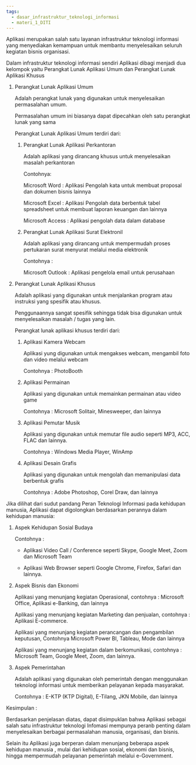 ```yaml
---
tags:
  - dasar_infrastruktur_teknologi_informasi
  - materi_1_DITI
---
```


Aplikasi merupakan salah satu layanan infrastruktur teknologi informasi yang menyediakan kemampuan untuk membantu menyelesaikan seluruh kegiatan bisnis organisasi.

Dalam infrastruktur teknologi informasi sendiri Aplikasi dibagi menjadi dua kelompok yaitu Perangkat Lunak Aplikasi Umum dan Perangkat Lunak Aplikasi Khusus


1. Perangkat Lunak Aplikasi Umum
   
   Adalah perangkat lunak yang digunakan untuk menyelesaikan permasalahan umum.
   
   Permasalahan umum ini biasanya dapat dipecahkan oleh satu perangkat lunak yang sama
   
   Perangkat Lunak Aplikasi Umum terdiri dari:
   
   1. Perangkat Lunak Aplikasi Perkantoran
      
      Adalah aplikasi yang dirancang khusus untuk menyelesaikan masalah perkantoran
      
      Contohnya:
      
      Microsoft Word : Aplikasi Pengolah kata untuk membuat proposal dan dokumen bisnis lainnya
      
      Microsoft Excel : Aplikasi Pengolah data berbentuk tabel spreadsheet untuk membuat laporan keuangan dan lainnya
      
      Microsoft Access : Aplikasi pengolah data dalam database
      
   2. Perangkat Lunak Aplikasi Surat Elektronil
      
      Adalah aplikasi yang dirancang untuk mempermudah proses pertukaran surat menyurat melalui media elektronik
      
      Contohnya :
      
      Microsoft Outlook : Aplikasi pengelola email untuk perusahaan


2. Perangkat Lunak Aplikasi Khusus
   
   Adalah aplikasi yang digunakan untuk menjalankan program atau instruksi yang spesifik atau khusus. 
   
   Penggunaannya sangat spesifik sehingga tidak bisa digunakan untuk menyelesaikan masalah / tugas yang lain.
   
   Perangkat lunak aplikasi khusus terdiri dari:
   
   1. Aplikasi Kamera Webcam
      
      Aplikasi yung digunakan untuk mengakses webcam, mengambil foto dan video melalui webcam
      
      Contohnya : PhotoBooth
      
   2. Aplikasi Permainan
      
      Aplikasi yang digunakan untuk memainkan permainan atau video game
      
      Contohnya : Microsoft Solitair, Minesweeper, dan lainnya
      
   3. Aplikasi Pemutar Musik
      
      Aplikasi yang digunakan untuk memutar file audio seperti MP3, ACC, FLAC dan lainnya.
      
      Contohnya : Windows Media Player, WinAmp
      
   4. Aplikasi Desain Grafis
      
      Aplikasi yang digunakan untuk mengolah dan memanipulasi data berbentuk grafis
      
      Contohnya : Adobe Photoshop, Corel Draw, dan lainnya


Jika dilihat dari sudut pandang Peran Teknologi Informasi pada kehidupan manusia, Aplikasi dapat digolongkan berdasarkan perannya dalam kehidupan manusia:

1. Aspek Kehidupan Sosial Budaya
   
   Contohnya :
   - Aplikasi Video Call / Conference seperti Skype, Google Meet, Zoom dan Microsoft Team
   
   - Aplikasi Web Browser seperti Google Chrome, Firefox, Safari dan lainnya.

2. Aspek Bisnis dan Ekonomi
   
   Aplikasi yang menunjang kegiatan Operasional, contohnya : Microsoft Office, Aplikasi e-Banking, dan lainnya
   
   Aplikasi yang menunjang kegiatan Marketing dan penjualan, contohnya : Aplikasi E-commerce.
   
   Aplikasi yang menunjang kegiatan perancangan dan pengambilan keputusan, Contohnya Microsoft Power BI, Tableau, Mode dan lainnya
   
   Aplikasi yang menunjang kegiatan dalam berkomunikasi, contohnya : Microsoft Team, Google Meet, Zoom, dan lainnya.

3. Aspek Pemerintahan
   
   Adalah aplikasi yang digunakan oleh pemerintah dengan menggunakan teknologi informasi untuk memberikan pelayanan kepada masyarakat.
   
   Contohnya : E-KTP (KTP Digital), E-Tilang, JKN Mobile, dan lainnya


Kesimpulan :

Berdasarkan penjelasan diatas, dapat disimpuklan bahwa Aplikasi sebagai salah satu  infrastruktur teknologi Infomasi mempunya peranb penting dalam menyelesaikan berbagai permasalahan manusia, organisasi, dan bisnis.

Selain itu Aplikasi juga berperan dalam menunjang beberapa aspek kehidupan manusia , mulai dari kehidupan sosial, ekonomi dan bisnis, hingga mempermudah pelayanan pemerintah melalui e-Government.

   